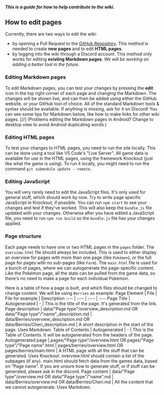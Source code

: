 ##### This is a guide for how to help contribute to the wiki.

## How to edit pages
Currently, there are two ways to edit the wiki:
* by opening a Pull Request to the [GitHub Repository](https://github.com/pokeclicker/pokeclicker-wiki). This method is needed to create **new pages** and to edit **HTML pages**.
* by logging into the wiki through a Discord account. This method only works for editing **existing Markdown pages**.
*We will be working on adding a better tool in the future.*

### Editing Markdown pages
To edit Markdown pages, you can test your changes by pressing the **edit** icon in the top right corner of each page and changing the Markdown.
The changes will be shown live, and can then be added using either the GitHub website, or your GitHub tool of choice.
All of the standard Markdown tools & syntax should be available. If anything is missing, ask for it on Discord!
You can see some tips for Markdown below, like how to make links for other wiki pages.
[//] (Problems editing the Markdown pages in Android? Change to desktop view to avoid Android duplicating words.)

### Editing HTML pages
To test your changes to HTML pages, you need to run the site locally. This can be done using a tool like VS Code's "Live Server".
All game data is available for use in the HTML pages, using the framework Knockout (just like what the game is using).
To run it locally, you might need to run the command `git submodule update --remote`.

### Editing JavaScript
You will very rarely need to edit the JavaScript files. It's only used for general stuff, which should work by now.
Try to write page specific JavaScript in Knockout, if possible.
You can run `npm start` to see your changes and test if they've worked. This will also keep the `bundle.js` file updated with your changes.
Otherwise after you have edited a JavaScript file, you need to run `npm run build` so the `bundle.js` file has your changes applied.

### Page structure
Each page needs to have one or two HTML pages in the `pages` folder. The `overview.html` file should always be included. This is used to either display an overview for pages with more than one page (like `Pokémon`), or the full page for pages with no sub-pages (like `Farm`).
The `main.html` file is used for a bunch of pages, where we can autogenerate the page-specific content. Like the Pokémon page, all the stats can be pulled from the game data, so there's no need to make a page for each individual Pokémon.

Here is a table of how a page is built, and which files should be changed to change content. We will be using `Berries` as example:
Page Element | File | File for example | Description
:--- | :--- | :--- | :---
Page Title | Autogenerated | - | This is the title of the page. It's generated from the link.
Page description | data/"Page type"/overview_description.md OR data/"Page type"/"name"_description.md | data/Berries/overview_description.md OR data/Berries/Cheri_description.md | A short description in the start of the page. Uses Markdown.
Table of Contents | Autogenerated | - | This is the Table of Contents. It will be autogenerated from the headers of the page.
Autogenerated page | pages/"Page type"/overview.html OR pages/"Page type"/"Page name".html | pages/berries/overview.html OR pages/berries/main.html | A HTML page with all the stuff that can be generated. Uses Knockout. overview.html should contain a list of the subpages (if any). main.html should fetch data from the games data, based on "Page name". If you are unsure how to generate stuff, or if stuff can be generated, please ask in the discord.
Page content | data/"Page type"/overview.md OR data/"Page type"/"name".md | data/Berries/overview.md OR data/Berries/Cheri.md | All the content that we cannot autogenerate. Uses Markdown.